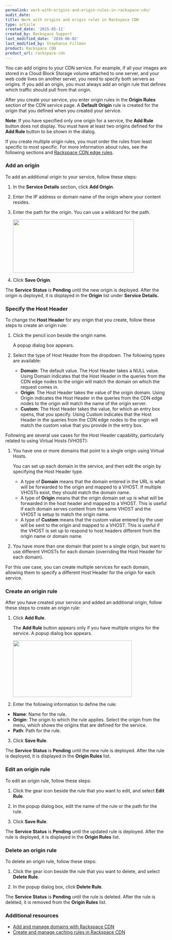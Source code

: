 ```yaml
---
permalink: work-with-origins-and-origin-rules-in-rackspace-cdn/
audit_date:
title: Work with origins and origin rules in Rackspace CDN
type: article
created_date: '2015-05-11'
created_by: Rackspace Support
last_modified_date: '2016-06-02'
last_modified_by: Stephanie Fillmon
product: Rackspace CDN
product_url: rackspace-cdn
---
```


You can add origins to your CDN service. For example, if all your images
are stored in a Cloud Block Storage volume attached to one server, and
your web code lives on another server, you need to specify both servers
as origins. If you add an origin, you must always add an origin rule
that defines which traffic should pull from that origin.

After you create your service, you enter origin rules in the **Origin
Rules** section of the CDN service page. A **Default Origin** rule is
created for the origin that you defined when you created your service.

**Note**: If you have specified only one origin for a service, the **Add
Rule** button does not display. You must have at least two origins
defined for the **Add Rule** button to be shown in the dialog.

If you create multiple origin rules, you must order the rules from least
specific to most specific. For more information about rules, see the
following sections and [Rackspace CDN edge
rules](/how-to/rackspace-cdn-edge-rules).

### Add an origin

To add an additional origin to your service, follow these steps:

1. In the **Service Details** section, click **Add Origin**.

2. Enter the IP address or domain name of the origin where your content
resides.

3. Enter the path for the origin. You can use a wildcard for the path.

   <img src="{% asset_path rackspace-cdn/work-with-origins-and-origin-rules-in-rackspace-cdn/AddOrigin.png %}" width="376" height="166" />

4. Click **Save Origin**.

The **Service Status** is **Pending** until
the new origin is deployed. After the origin is deployed, it is
displayed in the **Origin** list under **Service Details.**

### Specify the Host Header

To change the **Host Header** for any origin that you create, follow
these steps to create an origin rule:

1. Click the pencil icon beside the origin name.

   A popup dialog box appears.

2. Select the type of Host Header from the dropdown. The following types
are available:

   - **Domain**: The default value. The Host Header takes a NULL value. Using Domain indicates that the Host Header in the queries from the CDN edge nodes to the origin will match the domain on which the request comes in.
   - **Origin**: The Host Header takes the value of the origin domain. Using Origin indicates the Host Header in the queries from the CDN edge nodes to the origin will match the name of the origin server.
   - **Custom**: The Host Header takes the value, for which an entry box opens, that you specify. Using Custom indicates that the Host Header in the queries from the CDN edge nodes to the origin will match the custom value that you provide in the entry box.

Following are several use cases for the Host Header capability, particularly related to using Virtual Hosts (VHOST):

1. You have one or more domains that point to a single origin using
Virtual Hosts.

   You can set up each domain in the service, and then edit the origin by specifying the Host Header type.

   - A type of **Domain** means that the domain entered in the URL is what will be forwarded to the origin and mapped to a VHOST. If multiple VHOSTs exist, they should match the domain name.
   - A type of **Origin** means that the origin domain set up is what will be forwarded in the host header and mapped to a VHOST. This is useful if each domain serves content from the same VHOST and the VHOST is setup to match the origin name.
   - A type of **Custom** means that the custom value entered by the user will be sent to the origin and mapped to a VHOST.  This is useful if the VHOST is set up to respond to host headers different from the origin name or domain name.

2. You have more than one domain that point to a single origin, but
want to use different VHOSTs for each domain (overriding the Host Header
for each domain).

For this use case, you can create multiple services for each domain,
allowing them to specify a different Host Header for the origin for each
service.

### Create an origin rule

After you have created your service and added an additional origin,
follow these steps to create an origin rule:

1. Click **Add Rule**.

   The **Add Rule** button appears only if you have multiple origins for the service. A popup dialog box appears.

   <img src="{% asset_path rackspace-cdn/work-with-origins-and-origin-rules-in-rackspace-cdn/createOriginRule.png %}" width="370" height="176" />

2. Enter the following information to define the rule:

-   **Name**: Name for the rule.
-   **Origin**: The origin to which the rule applies. Select the origin
    from the menu, which shows the origins that are defined for
    the service.
-   **Path**: Path for the rule.

3. Click **Save Rule**.

The **Service Status** is **Pending** until the
new rule is deployed. After the rule is deployed, it is displayed in the
**Origin Rules** list.

### Edit an origin rule

To edit an origin rule, follow these steps:

1. Click the gear icon beside the rule that you want to edit, and select
**Edit Rule**.

2. In the popup dialog box, edit the name of the rule or the path for
the rule.

3. Click **Save Rule**.

The **Service Status** is **Pending** until the
updated rule is deployed. After the rule is deployed, it is displayed in
the **Origin Rules** list.

### Delete an origin rule

To delete an origin rule, follow these steps:

1. Click the gear icon beside the rule that you want to delete, and
select **Delete Rule**.

2. In the popup dialog box, click **Delete Rule**.

The **Service Status** is **Pending** until the rule is deleted. After
the rule is deleted, it is removed from the **Origin Rules** list.

### Additional resources

- [Add and manage domains with Rackspace CDN](/how-to/add-and-manage-domains-in-rackspace-cdn)
- [Create and manage caching rules in Rackspace CDN](/how-to/create-and-manage-caching-rules-in-rackspace-cdn)
